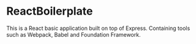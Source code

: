 # ReactBoilerplate

This is a React basic application built on top of Express. Containing tools such as Webpack, Babel and Foundation Framework.

